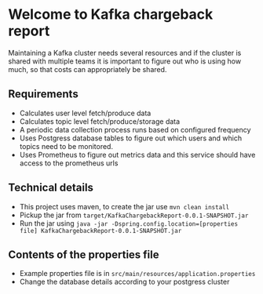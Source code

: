 # Welcome to Kafka chargeback report 
Maintaining a Kafka cluster needs several resources 
and if the cluster is shared with multiple teams it is important
to figure out who is using how much, so that costs can appropriately be shared.

## Requirements
- Calculates user level fetch/produce data
- Calculates topic level fetch/produce/storage data
- A periodic data collection process runs based on configured frequency
- Uses Postgress database tables to figure out which users and which topics need to be monitored.
- Uses Prometheus to figure out metrics data and this service should have access to the prometheus urls

## Technical details 
- This project uses maven, to create the jar use `mvn clean install`
- Pickup the jar from `target/KafkaChargebackReport-0.0.1-SNAPSHOT.jar`
- Run the jar using `java -jar -Dspring.config.location=[properties file] KafkaChargebackReport-0.0.1-SNAPSHOT.jar`


## Contents of the properties file 
- Example properties file is in `src/main/resources/application.properties`
- Change the database details according to your postgress cluster 
